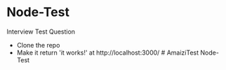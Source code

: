 # Node-Test
Interview Test Question

- Clone the repo
- Make it return 'it works!' at http://localhost:3000/
#   A m a i z i T e s t  
 N o d e - T e s t  
 